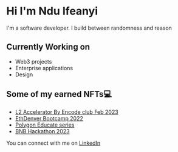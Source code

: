 # Hi I'm Ndu Ifeanyi  
 I'm a software developer. I build between 
 randomness and reason

## Currently Working on
- Web3 projects
- Enterprise applications
- Design

## Some of my earned NFTs💻 
- [L2 Accelerator By Encode club Feb 2023](https://opensea.io/item/matic/0xdBf2138593aeC61d55d86E80b8ed86D7b9ba51F5/3976)
- [EthDenver Bootcamp 2022](https://opensea.io/item/matic/0xdBf2138593aeC61d55d86E80b8ed86D7b9ba51F5/1334)
- [Polygon Educate series](https://opensea.io/item/matic/0xdBf2138593aeC61d55d86E80b8ed86D7b9ba51F5/9269)
- [BNB Hackathon 2023](https://opensea.io/item/matic/0xdBf2138593aeC61d55d86E80b8ed86D7b9ba51F5/6404)
  

 You can connect with me on [LinkedIn](https://www.linkedin.com/in/ifeanyi-ndu/)
  

